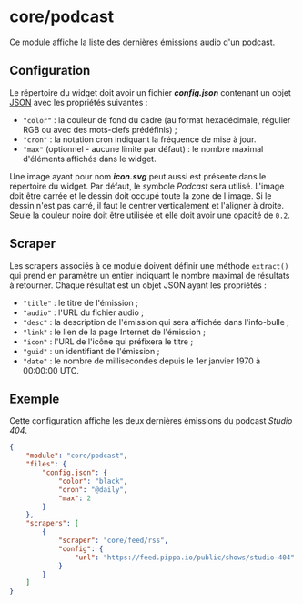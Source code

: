 # core/podcast

Ce module affiche la liste des dernières émissions audio d'un podcast.

## Configuration

Le répertoire du widget doit avoir un fichier ***config.json*** contenant un
objet
[JSON](https://www.json.org/json-fr.html "JavaScript Object Notation") avec les
propriétés suivantes :

- `"color"` : la couleur de fond du cadre (au format hexadécimale, régulier RGB
  ou avec des mots-clefs prédéfinis) ;
- `"cron"` : la notation cron indiquant la fréquence de mise à jour.
- `"max"` (optionnel - aucune limite par défaut) : le nombre maximal d'éléments
  affichés dans le widget.

Une image ayant pour nom ***icon.svg*** peut aussi est présente dans le
répertoire du widget. Par défaut, le symbole *Podcast* sera utilisé. L'image
doit être carrée et le dessin doit occupé toute la zone de l'image. Si le dessin
n'est pas carré, il faut le centrer verticalement et l'aligner à droite. Seule
la couleur noire doit être utilisée et elle doit avoir une opacité de `0.2`.

## Scraper

Les scrapers associés à ce module doivent définir une méthode `extract()` qui
prend en paramètre un entier indiquant le nombre maximal de résultats à
retourner. Chaque résultat est un objet JSON ayant les propriétés :

- `"title"` : le titre de l'émission ;
- `"audio"` : l'URL du fichier audio ;
- `"desc"` : la description de l'émission qui sera affichée dans l'info-bulle ;
- `"link"` : le lien de la page Internet de l'émission ;
- `"icon"` : l'URL de l'icône qui préfixera le titre ;
- `"guid"` : un identifiant de l'émission ;
- `"date"` : le nombre de millisecondes depuis le 1er janvier 1970 à 00:00:00
  UTC.

## Exemple

Cette configuration affiche les deux dernières émissions du podcast *Studio
404*.

```JSON
{
    "module": "core/podcast",
    "files": {
        "config.json": {
            "color": "black",
            "cron": "@daily",
            "max": 2
        }
    },
    "scrapers": [
        {
            "scraper": "core/feed/rss",
            "config": {
                "url": "https://feed.pippa.io/public/shows/studio-404"
            }
        }
    ]
}
```
